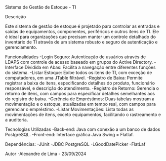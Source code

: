 Sistema de Gestão de Estoque - TI
	
Descrição
	
Este sistema de gestão de estoque é projetado para controlar as entradas e saídas de equipamentos, componentes, periféricos e outros itens de TI. Ele é ideal para organizações que precisam manter um controle detalhado do inventário de TI através de um sistema robusto e seguro de autenticação e gerenciamento.
	
Funcionalidades
-Login Seguro: Autenticação de usuários através de LDAPS com controle de acesso baseado em grupos do Active Directory.
-Interface Dividida em Abas: Facilita a navegação entre diferentes funções do sistema.
-Listar Estoque: Exibe todos os itens de TI, com exceção de computadores, em uma JTable filtrável.
-Registro de Baixa: Permite registrar a baixa de itens, especificando detalhes do produto, funcionário responsável, e descrição do atendimento.
-Registro de Retorno: Gerencia o retorno de itens, com campos para especificar detalhes semelhantes aos do registro de baixa.
-Gerência de Empréstimos: Duas tabelas mostram a movimentação e o estoque, atualizadas em tempo real, com campos para gerenciar o empréstimo.
-Listar Movimentações: Lista todas as movimentações de itens, exceto equipamentos, facilitando o rastreamento e a auditoria.

Tecnologias Utilizadas
-Back-end: Java com conexão a um banco de dados PostgreSQL.
-Front-end: Interface gráfica Java Swing = Flatlaf.	
	
Dependências:
-JUnit
-JDBC PostgreSQL
-LGoodDatePicker
-FlatLaf
	
Autor
-Alexandre de Lima - 23/09/2024
